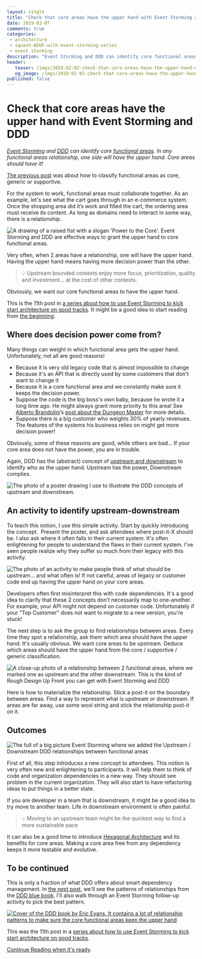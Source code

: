 ```yaml
---
layout: single
title: "Check that core areas have the upper hand with Event Storming and DDD"
date: 2019-02-07
comments: true
categories:
 - architecture
 - squash-BDUF-with-event-storming-series
 - event storming
description: "Event Storming and DDD can identify core functional areas. In any functional areas relationship, one side will have the upper hand. Core areas should have it! Here is an Event Storming follow-up activity to identify which functional areas or bounded contexts should have the upper hand."
header:
   teaser: /imgs/2019-02-02-check-that-core-areas-have-the-upper-hand-with-event-storming-and-ddd/power-for-core-teaser.jpeg
   og_image: /imgs/2019-02-02-check-that-core-areas-have-the-upper-hand-with-event-storming-and-ddd/power-for-core-og.jpeg
published: false
---
```

# Check that core areas have the upper hand with Event Storming and DDD

_[Event Storming](https://www.eventstorming.com/) and [DDD](https://en.wikipedia.org/wiki/Domain-driven_design) can identify core [functional areas](/drafting-a-functional-architecture-vision-with-ddd-event-storming-part-1/#). In any functional areas relationship, one side will have the upper hand. Core areas should have it!_

[The previous post](/build-or-buy-software-identify-your-core-functional-areas-with-event-storming-and-ddd/) was about how to classify functional areas as core, generic or supportive.

For the system to work, functional areas must collaborate together. As an example, let's see what the cart goes through in an e-commerce system. Once the shopping area did it’s work and filled the cart, the ordering area must receive its content. As long as domains need to interact in some way, there is a relationship.

![A drawing of a raised fist with a slogan 'Power to the Core'. Event Storming and DDD are effective ways to grant the upper hand to core functional areas.](../imgs/2019-02-02-check-that-core-areas-have-the-upper-hand-with-event-storming-and-ddd/power-for-core.jpeg)

Very often, when 2 areas have a relationship, one will have the upper hand. Having the upper hand means having more decision power than the other.

> 💡 Upstream bounded contexts enjoy more focus, prioritization, quality and investment... at the cost of other contexts.

Obviously, we want our core functional areas to have the upper hand.

This is the 11th post in [a series about how to use Event Storming to kick start architecture on good tracks](/categories/#squash-bduf-with-event-storming-series). It might be a good idea to start reading from [the beginning](/misadventures-with-big-design-up-front/).

## Where does decision power come from?

Many things can weight in which functional area gets the upper hand. Unfortunately, not all are good reasons!

*   Because it is very old legacy code that is almost impossible to change
*   Because it's an API that is directly used by some customers that don't want to change it
*   Because it is a core functional area and we constantly make sure it keeps the decision power.
*   Suppose the code is the big boss's own baby, because he wrote it a long time ago. He might always grant more priority to this area! See [Alberto Brandolini](https://twitter.com/ziobrando)’s [post about the Dungeon Master](https://medium.com/@ziobrando/the-rise-and-fall-of-the-dungeon-master-c2d511eed12f) for more details.
*   Suppose there is a big customer who weights 30% of yearly revenues. The features of the systems his business relies on might get more decision power!

Obviously, some of these reasons are good, while others are bad... If your core area does not have the power, you are in trouble.

Again, DDD has the (abstract) concept of [upstream and downstream](https://www.infoq.com/articles/ddd-contextmapping) to identify who as the upper hand. Upstream has the power, Downstream complies.

![The photo of a poster drawing I use to illustrate the DDD concepts of upstream and downstream.](../imgs/2019-02-02-check-that-core-areas-have-the-upper-hand-with-event-storming-and-ddd/upstream-downstream.jpg)

## An activity to identify upstream-downstream

To teach this notion, I use this simple activity. Start by quickly introducing the concept.  Present the poster, and ask attendees where post-it-X should be. I also ask where it often falls in their current system. It's often enlightening for people to understand the flaws in their current system. I've seen people realize why they suffer so much from their legacy with this activity.

![The photo of an activity to make people think of what should be upstream... and what often is! If not careful, areas of legacy or customer code end up having the upper hand on your core areas.](../imgs/2019-02-02-check-that-core-areas-have-the-upper-hand-with-event-storming-and-ddd/upstream-downstream-activity.jpg)

Developers often first misinterpret this with code dependencies. It's a good idea to clarify that these 2 concepts don’t necessarily map to one-another. For example, your API might not depend on customer code. Unfortunately if your "Top Customer" does not want to migrate to a new version, you're stuck!

The next step is to ask the group to find relationships between areas. Every time they spot a relationship, ask them which area should have the upper hand. It's usually obvious. We want core areas to be upstream. Deduce which areas should have the upper hand from the core / supportive / generic classification.

![A close-up photo of a relationship between 2 functional areas, where we marked one as upstream and the other downstream. This is the kind of Rough Design Up Front you can get with Event Storming and DDD](../imgs/2019-02-02-check-that-core-areas-have-the-upper-hand-with-event-storming-and-ddd/relationship-between-areas-zoom.jpg)

Here is how to materialize the relationship. Stick a post-it on the boundary between areas. Find a way to represent what is upstream or downstream. If areas are far away, use some wool string and stick the relationship post-it on it.

## Outcomes

![The full of a big picture Event Storming where we added the Upstream / Downstream DDD relationships between functional areas](../imgs/2019-02-02-check-that-core-areas-have-the-upper-hand-with-event-storming-and-ddd/event-storming-board-with-relationships.jpg)

First of all, this step introduces a new concept to attendees. This notion is very often new and enlightening to participants. It will help them to think of code and organization dependencies in a new way. They should see problem in the current organization. They will also start to have refactoring ideas to put things in a better state.

If you are developer in a team that is downstream, it might be a good idea to try move to another team. Life in downstream environment is often painful.

> 💡 Moving to an upstream team might be the quickest way to find a more sustainable pace

It can also be a good time to introduce [Hexagonal Architecture](https://softwarecampament.wordpress.com/portsadapters/) and its benefits for core areas. Making a core area free from any dependency keeps it more testable and evolutive.

## To be continued

This is only a fraction of what DDD offers about smart dependency management. In [the next post](http://eepurl.com/dxKE95), we'll see the patterns of relationships from the [DDD blue book](https://www.amazon.com/Domain-Driven-Design-Tackling-Complexity-Software/dp/0321125215/ref=sr_1_1?ie=UTF8&qid=1549123215&sr=8-1&keywords=domain+driven+design). I'll also walk through an Event Storming follow-up activity to pick the best pattern.

[![Cover of the DDD book by Eric Evans. It contains a lot of relationship patterns to make sure the core functional areas keep the upper hand](../imgs/2019-02-02-check-that-core-areas-have-the-upper-hand-with-event-storming-and-ddd/ddd.jpg)](https://www.amazon.com/Domain-Driven-Design-Tackling-Complexity-Software/dp/0321125215/ref=sr_1_1?ie=UTF8&qid=1549123215&sr=8-1&keywords=domain+driven+design)

This was the 11th post in a [series about how to use Event Storming to kick start architecture on good tracks](/categories/#squash-bduf-with-event-storming-series).

[Continue Reading when it's ready](http://eepurl.com/dxKE95).
